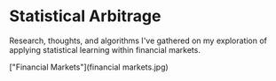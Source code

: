 # Statistical Arbitrage
Research, thoughts, and algorithms I've gathered on my exploration of applying statistical learning within financial markets.

["Financial Markets"](financial markets.jpg)
